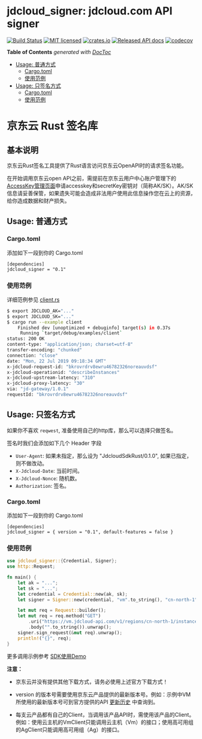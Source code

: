 # jdcloud_signer: jdcloud.com API signer

[![Build Status](https://travis-ci.org/jdcloud-api/jdcloud-sdk-rust-signer.svg?branch=master)](https://travis-ci.org/jdcloud-api/jdcloud-sdk-rust-signer)
[![MIT licensed](https://img.shields.io/badge/license-Apache--2.0-blue.svg)](https://www.apache.org/licenses/LICENSE-2.0.html)
[![crates.io](https://meritbadge.herokuapp.com/jdcloud_signer)](https://crates.io/crates/jdcloud_signer)
[![Released API docs](https://docs.rs/jdcloud_signer/badge.svg)](https://docs.rs/jdcloud_signer)
[![codecov](https://codecov.io/gh/jdcloud-api/jdcloud-sdk-rust-signer/branch/master/graph/badge.svg)](https://codecov.io/gh/jdcloud-api/jdcloud-sdk-rust-signer)

<!-- START doctoc generated TOC please keep comment here to allow auto update -->
<!-- DON'T EDIT THIS SECTION, INSTEAD RE-RUN doctoc TO UPDATE -->
**Table of Contents**  *generated with [DocToc](https://github.com/thlorenz/doctoc)*


- [Usage: 普通方式](#usage-%E6%99%AE%E9%80%9A%E6%96%B9%E5%BC%8F)
  - [Cargo.toml](#cargotoml)
  - [使用范例](#%E4%BD%BF%E7%94%A8%E8%8C%83%E4%BE%8B)
- [Usage: 只签名方式](#usage-%E5%8F%AA%E7%AD%BE%E5%90%8D%E6%96%B9%E5%BC%8F)
  - [Cargo.toml](#cargotoml-1)
  - [使用范例](#%E4%BD%BF%E7%94%A8%E8%8C%83%E4%BE%8B-1)

<!-- END doctoc generated TOC please keep comment here to allow auto update -->


# 京东云 Rust 签名库
## 基本说明
京东云Rust签名工具提供了Rust语言访问京东云OpenAPI时的请求签名功能。

在开始调用京东云open API之前，需提前在京东云用户中心账户管理下的[AccessKey管理页面](https://uc.jdcloud.com/accesskey/index)申请accesskey和secretKey密钥对（简称AK/SK）。AK/SK信息请妥善保管，如果遗失可能会造成非法用户使用此信息操作您在云上的资源，给你造成数据和财产损失。
## Usage: 普通方式

### Cargo.toml

添加如下一段到你的 Cargo.toml

```
[dependencies]
jdcloud_signer = "0.1"
```

### 使用范例

详细范例参见 [client.rs](./examples/client.rs)

```sh
$ export JDCLOUD_AK="..."
$ export JDCLOUD_SK="..."
$ cargo run --example client
    Finished dev [unoptimized + debuginfo] target(s) in 0.37s
     Running `target/debug/examples/client`
status: 200 OK
content-type: "application/json; charset=utf-8"
transfer-encoding: "chunked"
connection: "close"
date: "Mon, 22 Jul 2019 09:18:34 GMT"
x-jdcloud-request-id: "bkrovrdrv8ewru46782326noreauvdsf"
x-jdcloud-operationid: "describeInstances"
x-jdcloud-upstream-latency: "310"
x-jdcloud-proxy-latency: "30"
via: "jd-gateway/1.0.1"
requestId: "bkrovrdrv8ewru46782326noreauvdsf"
```

## Usage: 只签名方式

如果你不喜欢 `reqwest`, 准备使用自己的http库，那么可以选择只做签名。

签名时我们会添加如下几个 Header 字段

* `User-Agent`: 如果未指定，那么设为 "JdcloudSdkRust/0.1.0", 如果已指定，则不做改动。
* `X-Jdcloud-Date`: 当前时间。
* `X-Jdcloud-Nonce`: 随机数。
* `Authorization`: 签名。

### Cargo.toml

添加如下一段到你的 Cargo.toml

```
[dependencies]
jdcloud_signer = { version = "0.1", default-features = false }
```

### 使用范例

```rust
use jdcloud_signer::{Credential, Signer};
use http::Request;

fn main() {
    let ak = "...";
    let sk = "...";
    let credential = Credential::new(ak, sk);
    let signer = Signer::new(credential, "vm".to_string(), "cn-north-1".to_string());

    let mut req = Request::builder();
    let mut req = req.method("GET")
        .uri("https://vm.jdcloud-api.com/v1/regions/cn-north-1/instances")
        .body("".to_string()).unwrap();
    signer.sign_request(&mut req).unwrap();
    println!("{}", req);
}
```

更多调用示例参考  [SDK使用Demo](https://github.com/jdcloud-api/jdcloud-sdk-rust-signer/tree/master/examples)





**注意：**

- 京东云并没有提供其他下载方式，请务必使用上述官方下载方式！

- version 的版本号需要使用京东云产品提供的最新版本号。例如：示例中VM所使用的最新版本号可到官方提供的API  [更新历史](../../API/Virtual-Machines/ChangeLog.md)  中查询到。

- 每支云产品都有自己的Client，当调用该产品API时，需使用该产品的Client。例如：使用云主机的VmClient只能调用云主机（Vm）的接口；使用高可用组的AgClient只能调用高可用组（Ag）的接口。


 
